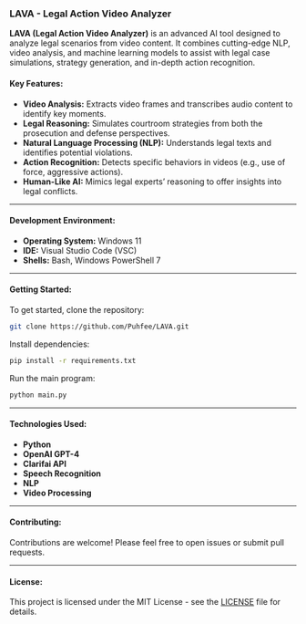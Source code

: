 ### LAVA - Legal Action Video Analyzer

**LAVA (Legal Action Video Analyzer)** is an advanced AI tool designed to analyze legal scenarios from video content. It combines cutting-edge NLP, video analysis, and machine learning models to assist with legal case simulations, strategy generation, and in-depth action recognition.

#### **Key Features:**
- **Video Analysis:** Extracts video frames and transcribes audio content to identify key moments.
- **Legal Reasoning:** Simulates courtroom strategies from both the prosecution and defense perspectives.
- **Natural Language Processing (NLP):** Understands legal texts and identifies potential violations.
- **Action Recognition:** Detects specific behaviors in videos (e.g., use of force, aggressive actions).
- **Human-Like AI:** Mimics legal experts’ reasoning to offer insights into legal conflicts.

---

#### **Development Environment:**
- **Operating System:** Windows 11
- **IDE:** Visual Studio Code (VSC)
- **Shells:** Bash, Windows PowerShell 7

---

#### **Getting Started:**

To get started, clone the repository:

```bash
git clone https://github.com/Puhfee/LAVA.git
```

Install dependencies:

```bash
pip install -r requirements.txt
```

Run the main program:

```bash
python main.py
```

---

#### **Technologies Used:**
- **Python**
- **OpenAI GPT-4**
- **Clarifai API**
- **Speech Recognition**
- **NLP**
- **Video Processing**

---

#### **Contributing:**
Contributions are welcome! Please feel free to open issues or submit pull requests.

---

#### **License:**
This project is licensed under the MIT License - see the [LICENSE](LICENSE) file for details.
